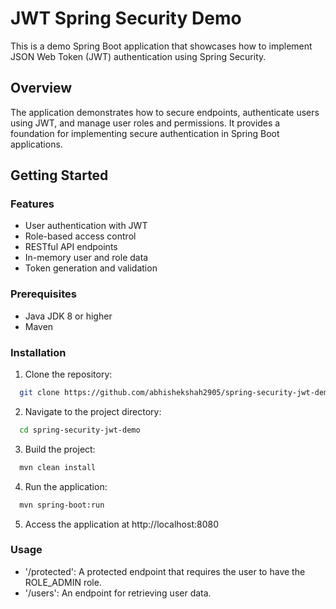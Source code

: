 # JWT Spring Security Demo

This is a demo Spring Boot application that showcases how to implement JSON Web Token (JWT) authentication using Spring Security.

## Overview
The application demonstrates how to secure endpoints, authenticate users using JWT, and manage user roles and permissions. It provides a foundation for implementing secure authentication in Spring Boot applications.

## Getting Started

### Features
- User authentication with JWT
- Role-based access control
- RESTful API endpoints
- In-memory user and role data
- Token generation and validation

### Prerequisites
- Java JDK 8 or higher
- Maven

### Installation
1. Clone the repository:
```bash
  git clone https://github.com/abhishekshah2905/spring-security-jwt-demo.git
```
2. Navigate to the project directory:
```bash
  cd spring-security-jwt-demo
```
3. Build the project:
```bash
  mvn clean install
```
4. Run the application:
```bash
  mvn spring-boot:run
```
5. Access the application at http://localhost:8080

### Usage
- '/protected': A protected endpoint that requires the user to have the ROLE_ADMIN role.
- '/users': An endpoint for retrieving user data.
